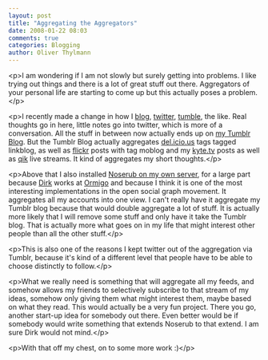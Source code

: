 ```yaml
---
layout: post
title: "Aggregating the Aggregators"
date: 2008-01-22 08:03
comments: true
categories: Blogging
author: Oliver Thylmann
---
```











&lt;p&gt;I am wondering if I am not slowly but surely getting into problems. I like trying out things and there is a lot of great stuff out there. Aggregators of your personal life are starting to come up but this actually poses a problem.&lt;/p&gt;

&lt;p&gt;I recently made a change in how I [blog](http://blog.thylmann.net/), [twitter](http://twitter.com/olivert), [tumble](http://stuff.thylmann.net/), the like. Real thoughts go in here, little notes go into twitter, which is more of a conversation. All the stuff in between now actually ends up on [my Tumblr Blog](http://stuff.thylmann.net/). But the Tumblr Blog actually aggregates [del.icio.us](http://del.icio.us) tags tagged linkblog, as well as [flickr](http://flickr.com) posts with tag moblog and my [kyte.tv](http://kyte.tv) posts as well as [qik](http://qik.com/oliver) live streams. It kind of aggregates my short thoughts.&lt;/p&gt;

&lt;p&gt;Above that I also installed [Noserub on my own server](http://id.thylmann.net/othylmann), for a large part because [Dirk](http://olbertz.de) works at [Ormigo](http://ormigo.com/) and because I think it is one of the most interesting implementations in the open social graph movement. It aggregates all my accounts into one view. I can't really have it aggregate my Tumblr blog because that would double aggregate a lot of stuff. It is actually more likely that I will remove some stuff and only have it take the Tumblr blog. That is actually more what goes on in my life that might interest other people than all the other stuff.&lt;/p&gt;

&lt;p&gt;This is also one of the reasons I kept twitter out of the aggregation via Tumblr, because it's kind of a different level that people have to be able to choose distinctly to follow.&lt;/p&gt;

&lt;p&gt;What we really need is something that will aggregate all my feeds, and somehow allows my friends to selectively subscribe to that stream of my ideas, somehow only giving them what might interest them, maybe based on what they read. This would actually be a very fun project. There you go, another start-up idea for somebody out there. Even better would be if somebody would write something that extends Noserub to that extend. I am sure Dirk would not mind.&lt;/p&gt;

&lt;p&gt;With that off my chest, on to some more work :)&lt;/p&gt;


